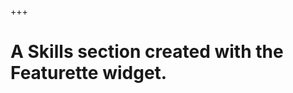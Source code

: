 +++
# A Skills section created with the Featurette widget.
<!-- widget = "featurette"  # See https://sourcethemes.com/academic/docs/page-builder/
headless = true  # This file represents a page section.
active = true  # Activate this widget? true/false
weight = 90  # Order that this section will appear.

title = "Skills"
subtitle = ""

# Showcase personal skills or business features.
#
# Add/remove as many `[[feature]]` blocks below as you like.
#
# For available icons, see: https://sourcethemes.com/academic/docs/page-builder/#icons

[[feature]]
  icon = "python"
  icon_pack = "fab"
  name = "Python"

[[feature]]
  icon = "linux"
  icon_pack = "fab"
  name = "Linux"

[[feature]]
  icon = "database"
  icon_pack = "fas"
  name = "SQL"

[[feature]]
  icon = "vial"
  icon_pack = "fas"
  name = "NGS"

[[feature]]
  icon = "dna"
  icon_pack = "fas"
  name = "Bioinformatics"

[[feature]]
  icon = "globe-americas"
  icon_pack = "fas"
  name = "GIS"

[[feature]]
  icon = "server"
  icon_pack = "fas"
  name = "API"

[[feature]]
  icon = "r-project"
  icon_pack = "fab"
  name = "R"

[[feature]]
  icon = "html5"
  icon_pack = "fab"
  name = "HTML"




# Uncomment to use emoji icons.
# [[feature]]
#  icon = ":smile:"
#  icon_pack = "emoji"
#  name = "Emojiness"
#  description = "100%"  

# Uncomment to use custom SVG icons.
# Place custom SVG icon in `assets/images/icon-pack/`, creating folders if necessary.
# [[feature]]
#  icon = "beach-sunset"
#  icon_pack = "custom"
#  name = "Surfing"
#  description = "90%"

+++ -->
